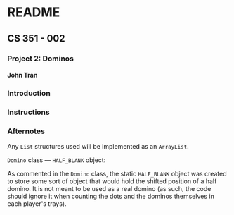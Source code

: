 # README
## CS 351 - 002
### Project 2: Dominos
#### John Tran

### Introduction

### Instructions

### Afternotes

Any `List` structures used will be implemented as an `ArrayList`.

`Domino` class &mdash; `HALF_BLANK` object:

As commented in the `Domino` class, the static `HALF_BLANK` object was created to store some sort of object that would hold the shifted position of a half domino. It is not meant to be used as a real domino (as such, the code should ignore it when counting the dots and the dominos themselves in each player's trays).
